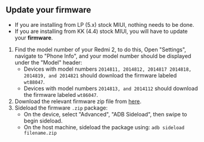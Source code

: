 ## Update your firmware

- If you are installing from LP (5.x) stock MIUI, nothing needs to be done.
- If you are installing from KK (4.4) stock MIUI, you will have to update your **firmware**.

1. Find the model number of your Redmi 2, to do this, Open "Settings", navigate to "Phone Info", and your model number should be displayed under the "Model" header:
      - Devices with model numbers `2014811, 2014812, 2014817 2014818, 2014819, and 2014821`
       should download the firmware labeled `wt88047`.
      - Devices with model numbers `2014813, and 2014112` should download the firmware labeled
       `wt86047`.
2. Download the relevant firmware zip file from [here](https://drive.google.com/drive/folders/1OvXOmgk5G_ex_NK8rKxALwSx04E-HvrX).
3. Sideload the firmware `.zip` package:
    * On the device, select "Advanced", "ADB Sideload", then swipe to begin sideload.
    * On the host machine, sideload the package using: `adb sideload filename.zip`

